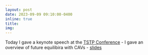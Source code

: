 ```yaml
---
layout: post
date: 2023-09-09 09:10:00-0400
inline: true
title:
img:
---
```


Today I gave a keynote speech at the [TSTP Conference](https://tstp.syskonf.pl/) - I gave an overview of future equilibira with CAVs -  [slides](https://raw.githubusercontent.com/RafalKucharskiPK/rafalkucharskipk.github.io/master/assets/pdf/TSTP_Keynote.pdf)
